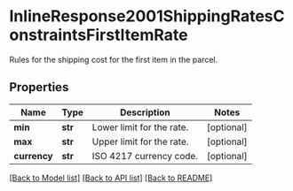# InlineResponse2001ShippingRatesConstraintsFirstItemRate

Rules for the shipping cost for the first item in the parcel.
## Properties
Name | Type | Description | Notes
------------ | ------------- | ------------- | -------------
**min** | **str** | Lower limit for the rate. | [optional] 
**max** | **str** | Upper limit for the rate. | [optional] 
**currency** | **str** | ISO 4217 currency code. | [optional] 

[[Back to Model list]](../README.md#documentation-for-models) [[Back to API list]](../README.md#documentation-for-api-endpoints) [[Back to README]](../README.md)


